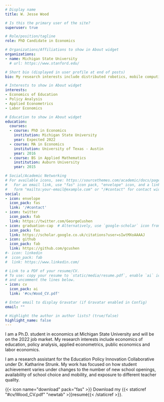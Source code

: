 ```yaml
---
# Display name
title: W. Jesse Wood

# Is this the primary user of the site?
superuser: true

# Role/position/tagline
role: PhD Candidate in Economics

# Organizations/Affiliations to show in About widget
organizations:
- name: Michigan State University
  # url: https://www.stanford.edu/

# Short bio (displayed in user profile at end of posts)
bio: My research interests include distributed robotics, mobile computing and programmable matter.

# Interests to show in About widget
interests:
- Economics of Education
- Policy Analysis
- Applied Econometrics
- Labor Economics

# Education to show in About widget
education:
  courses:
  - course: PhD in Economics
    institution: Michigan State University
    year: Expected 2022
  - course: MA in Economics
    institution: University of Texas - Austin
    year: 2016
  - course: BS in Applied Mathematics
    institution: Auburn University
    year: 2015

# Social/Academic Networking
# For available icons, see: https://sourcethemes.com/academic/docs/page-builder/#icons
#   For an email link, use "fas" icon pack, "envelope" icon, and a link in the
#   form "mailto:your-email@example.com" or "/#contact" for contact widget.
social:
- icon: envelope
  icon_pack: fas
  link: '/#contact'
- icon: twitter
  icon_pack: fab
  link: https://twitter.com/GeorgeCushen
- icon: graduation-cap  # Alternatively, use `google-scholar` icon from `ai` icon pack
  icon_pack: fas
  link: https://scholar.google.co.uk/citations?user=sIwtMXoAAAAJ
- icon: github
  icon_pack: fab
  link: https://github.com/gcushen
#- icon: linkedin
#  icon_pack: fab
#  link: https://www.linkedin.com/

# Link to a PDF of your resume/CV.
# To use: copy your resume to `static/media/resume.pdf`, enable `ai` icons in `params.toml`, 
# and uncomment the lines below.
- icon: cv
  icon_pack: ai
  link: '#cv/Wood_CV.pdf'

# Enter email to display Gravatar (if Gravatar enabled in Config)
email: ""

# Highlight the author in author lists? (true/false)
highlight_name: false
---
```


I am a Ph.D. student in economics at Michigan State University and will be on the 2022 job market. My research interests include economics of education, policy analysis, applied econometrics, public economics and labor economics.

I am a research assistant for the Education Policy Innovation Collaborative under Dr. Katharine Strunk. My work has focused on how student achievement varies under changes to the number of new school openings, availability of school choice and mobility, and exposure to different teacher quality.

{{< icon name="download" pack="fas" >}} Download my {{< staticref "#cv/Wood_CV.pdf" "newtab" >}}resumé{{< /staticref >}}.
